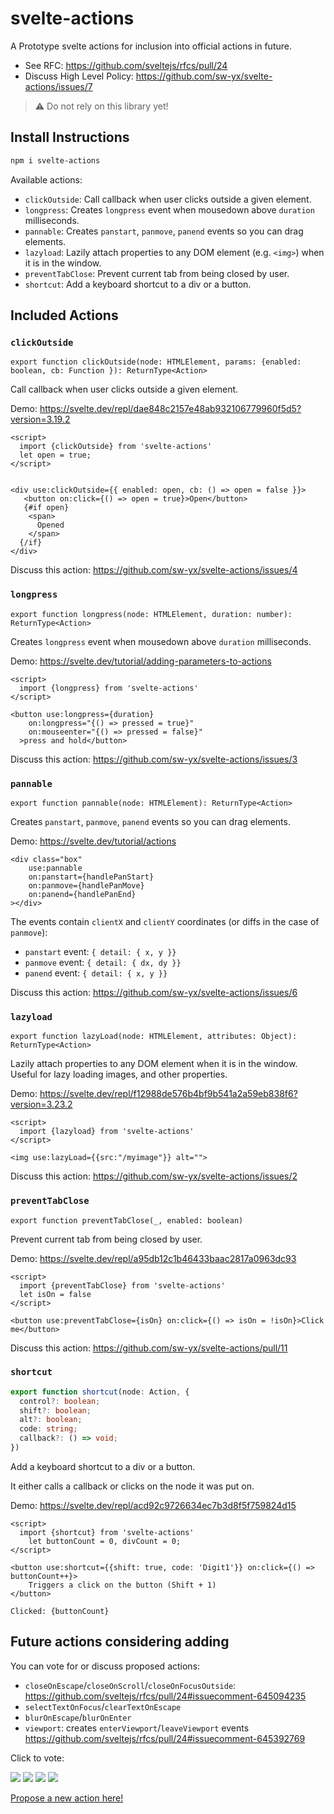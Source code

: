 # svelte-actions

A Prototype svelte actions for inclusion into official actions in future.

- See RFC: https://github.com/sveltejs/rfcs/pull/24
- Discuss High Level Policy: https://github.com/sw-yx/svelte-actions/issues/7

> ⚠️ Do not rely on this library yet!

## Install Instructions

```bash
npm i svelte-actions
```

Available actions:

- `clickOutside`: Call callback when user clicks outside a given element.
- `longpress`: Creates `longpress` event when mousedown above `duration` milliseconds.
- `pannable`: Creates `panstart`, `panmove`, `panend` events so you can drag elements.
- `lazyload`: Lazily attach properties to any DOM element (e.g. `<img>`) when it is in the window.
- `preventTabClose`: Prevent current tab from being closed by user.
- `shortcut`: Add a keyboard shortcut to a div or a button.


## Included Actions

### `clickOutside`

`export function clickOutside(node: HTMLElement, params: {enabled: boolean, cb: Function }): ReturnType<Action>`

Call callback when user clicks outside a given element.

Demo: https://svelte.dev/repl/dae848c2157e48ab932106779960f5d5?version=3.19.2


```svelte
<script>
  import {clickOutside} from 'svelte-actions'
  let open = true;
</script>


<div use:clickOutside={{ enabled: open, cb: () => open = false }}>
   <button on:click={() => open = true}>Open</button>
   {#if open}
    <span>
      Opened
    </span>
  {/if}
</div>
```

Discuss this action: https://github.com/sw-yx/svelte-actions/issues/4

### `longpress`

`export function longpress(node: HTMLElement, duration: number): ReturnType<Action>`

Creates `longpress` event when mousedown above `duration` milliseconds.

Demo: https://svelte.dev/tutorial/adding-parameters-to-actions

```svelte
<script>
  import {longpress} from 'svelte-actions'
</script>

<button use:longpress={duration}
    on:longpress="{() => pressed = true}"
    on:mouseenter="{() => pressed = false}"
  >press and hold</button>
```

Discuss this action: https://github.com/sw-yx/svelte-actions/issues/3

### `pannable`

`export function pannable(node: HTMLElement): ReturnType<Action>`

Creates `panstart`, `panmove`, `panend` events so you can drag elements. 

Demo: https://svelte.dev/tutorial/actions

```svelte
<div class="box"
	use:pannable
	on:panstart={handlePanStart}
	on:panmove={handlePanMove}
	on:panend={handlePanEnd}
></div>
```

The events contain `clientX` and `clientY` coordinates (or diffs in the case of `panmove`):

- `panstart` event: `{ detail: { x, y }}`
- `panmove` event: `{ detail: { dx, dy }}`
- `panend` event: `{ detail: { x, y }}`

Discuss this action: https://github.com/sw-yx/svelte-actions/issues/6

### `lazyload`

`export function lazyLoad(node: HTMLElement, attributes: Object): ReturnType<Action>`

Lazily attach properties to any DOM element when it is in the window. Useful for lazy loading images, and other properties.

Demo: https://svelte.dev/repl/f12988de576b4bf9b541a2a59eb838f6?version=3.23.2

```svelte
<script>
  import {lazyload} from 'svelte-actions'
</script>

<img use:lazyLoad={{src:"/myimage"}} alt="">
```

Discuss this action: https://github.com/sw-yx/svelte-actions/issues/2

### `preventTabClose`

`export function preventTabClose(_, enabled: boolean)`

Prevent current tab from being closed by user.

Demo: https://svelte.dev/repl/a95db12c1b46433baac2817a0963dc93

```svelte
<script>
  import {preventTabClose} from 'svelte-actions'
  let isOn = false
</script>

<button use:preventTabClose={isOn} on:click={() => isOn = !isOn}>Click me</button>
```

Discuss this action: https://github.com/sw-yx/svelte-actions/pull/11

### `shortcut`

```ts
export function shortcut(node: Action, {
  control?: boolean;
  shift?: boolean;
  alt?: boolean;
  code: string;
  callback?: () => void;
})
```

Add a keyboard shortcut to a div or a button.

It either calls a callback or clicks on the node it was put on.

Demo: https://svelte.dev/repl/acd92c9726634ec7b3d8f5f759824d15

```svelte
<script>
  import {shortcut} from 'svelte-actions'
	let buttonCount = 0, divCount = 0;
</script>

<button use:shortcut={{shift: true, code: 'Digit1'}} on:click={() => buttonCount++}>
	Triggers a click on the button (Shift + 1)				
</button>

Clicked: {buttonCount}
```

## Future actions considering adding

You can vote for or discuss proposed actions:

- `closeOnEscape`/`closeOnScroll`/`closeOnFocusOutside`: https://github.com/sveltejs/rfcs/pull/24#issuecomment-645094235
- `selectTextOnFocus`/`clearTextOnEscape`
- `blurOnEscape`/`blurOnEnter`
- `viewport`: creates `enterViewport`/`leaveViewport` events https://github.com/sveltejs/rfcs/pull/24#issuecomment-645392769

Click to vote:

[![](https://api.gh-polls.com/poll/01EP26KTTPK3XJMAV132PP1Z6P/viewport)](https://api.gh-polls.com/poll/01EP26KTTPK3XJMAV132PP1Z6P/viewport/vote)
[![](https://api.gh-polls.com/poll/01EP26KTTPK3XJMAV132PP1Z6P/selectTextOnFocus%2CclearTextOnEscape)](https://api.gh-polls.com/poll/01EP26KTTPK3XJMAV132PP1Z6P/selectTextOnFocus%2CclearTextOnEscape/vote)
[![](https://api.gh-polls.com/poll/01EP26KTTPK3XJMAV132PP1Z6P/blurOnEscape%2CblurOnEnter)](https://api.gh-polls.com/poll/01EP26KTTPK3XJMAV132PP1Z6P/blurOnEscape%2CblurOnEnter/vote)
[![](https://api.gh-polls.com/poll/01EP26KTTPK3XJMAV132PP1Z6P/closeOn%7BEscape%2CScroll%2CFocusOutside%7D)](https://api.gh-polls.com/poll/01EP26KTTPK3XJMAV132PP1Z6P/closeOn%7BEscape%2CScroll%2CFocusOutside%7D/vote)



[Propose a new action here!](https://github.com/sw-yx/svelte-actions/issues/new)
